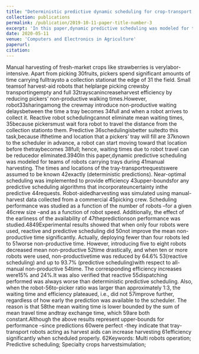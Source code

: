```yaml
---
title: "Deterministic predictive dynamic scheduling for crop-transport robots acting as harvesting-aids"
collection: publications
permalink: /publication/2019-10-11-paper-title-number-3
excerpt: 'In this paper,dynamic predictive scheduling was modeled for teams of robots carrying trays during manual harvesting. The times and locations of the tray-transportrequestswere assumed to be known 42exactly (deterministic predictions). Near-optimal scheduling was implemented to provide efficiency 43upper-boundsfor any predictive scheduling algorithms that incorporateuncertainty inthe predictive 44requests. Robot-aidedharvesting was simulated using manual-harvest data collected from a commercial 45picking crew. Scheduling performance was studied as a function of the number of robots –for a given 46crew size –and as a function of robot speed. Additionally, the effect of the earliness of the availability of 47thepredictionson performance was studied.'
date: 2020-05-11
venue: 'Computers and Electronics in Agriculture'
paperurl: 
citation: 
---
```


Manual harvesting of fresh-market crops like strawberries is verylabor-intensive. Apart from picking 30fruits, pickers spend significant amounts of time carrying fulltraysto a collection stationat the edge of 31
the field. Small teamsof harvest-aid robots that helplarge picking crewsby transportingempty and full 32trayscanincreaseharvest efficiency by reducing pickers’ non-productive walking times.However, robot33sharingamong the crewmay introduce non-productive waiting delaysbetween the time a tray becomes 34full and when a robot arrives to collect it. Reactive robot schedulingcannot eliminate mean waiting times, 35because pickersmust wait fora robot to travel the distance from the collection stationto them. Predictive 36schedulingisbetter suitedto this task,because ifthetime and location that a pickers’ tray will fill are 37known to the scheduler in advance, a robot can start moving toward that location before thetraybecomes 38full; hence, waiting times due to robot travel can be reducedor eliminated.3940In this paper,dynamic predictive scheduling was modeled for teams of robots carrying trays during 41manual harvesting. The times and locations of the tray-transportrequestswere assumed to be known 42exactly (deterministic predictions). Near-optimal scheduling was implemented to provide efficiency 43upper-boundsfor any predictive scheduling algorithms that incorporateuncertainty inthe predictive 44requests. Robot-aidedharvesting was simulated using manual-harvest data collected from a commercial 45picking crew. Scheduling performance was studied as a function of the number of robots –for a given 46crew size –and as a function of robot speed. Additionally, the effect of the earliness of the availability of 47thepredictionson performance was studied.4849Experimental results showed that when only four robots were used, reactive and predictive scheduling did 50not improve the mean non-productive time significantly. Actually, deploying fewer than four robots led to 51worse non-productive time. However, introducing five to eight robots decreased mean non-productive 52time drastically, and when ten or more robots were used, non-productivetime was reduced by 64.6% 53(reactive scheduling) and up to 93.7% (predictive scheduling)with respect to all-manual non-productive 54time. The corresponding efficiency increases were15% and 24%.It was also verified that reactive 55dispatching performed was always worse than deterministic predictive scheduling. Also, when the robot-56to-picker ratio was larger than approximately 1:3, the waiting time and efficiency plateaued, i.e., did not 57improve further, regardless of how early the prediction was available to the scheduler. The reason is that 58the mean waiting time is lower bounded by the sum of mean travel time andtray exchange time, which 59are both constant.Although the above results represent upper-bounds for performance –since predictions 60were perfect -they indicate that tray-transport robots acting as harvest aids can increase harvesting 61efficiency significantly when scheduled properly. 62Keywords: Multi robots operation; Predictive scheduling; Specialty crops harvestsimulation;